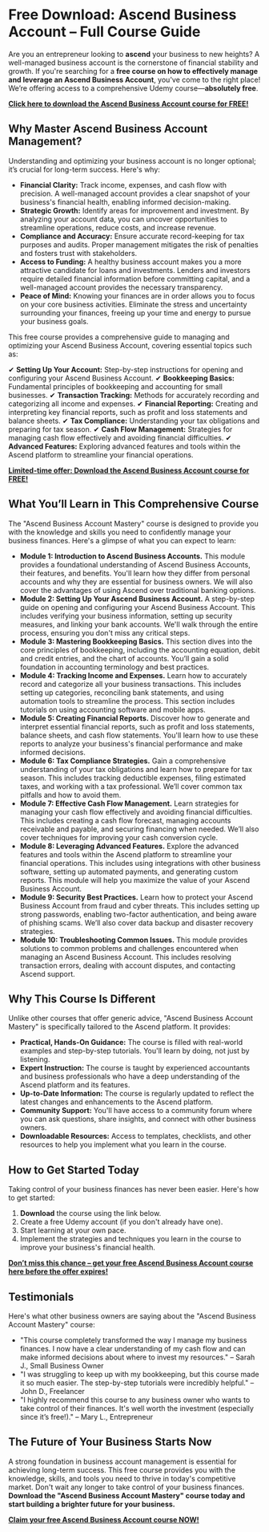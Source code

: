 # Free Download: Ascend Business Account – Full Course Guide

Are you an entrepreneur looking to **ascend** your business to new heights? A well-managed business account is the cornerstone of financial stability and growth. If you're searching for a **free course on how to effectively manage and leverage an Ascend Business Account**, you've come to the right place! We’re offering access to a comprehensive Udemy course—**absolutely free**.

[**Click here to download the Ascend Business Account course for FREE!**](https://udemywork.com/ascend-business-account)

## Why Master Ascend Business Account Management?

Understanding and optimizing your business account is no longer optional; it’s crucial for long-term success. Here's why:

*   **Financial Clarity:** Track income, expenses, and cash flow with precision. A well-managed account provides a clear snapshot of your business's financial health, enabling informed decision-making.
*   **Strategic Growth:** Identify areas for improvement and investment. By analyzing your account data, you can uncover opportunities to streamline operations, reduce costs, and increase revenue.
*   **Compliance and Accuracy:** Ensure accurate record-keeping for tax purposes and audits. Proper management mitigates the risk of penalties and fosters trust with stakeholders.
*   **Access to Funding:** A healthy business account makes you a more attractive candidate for loans and investments. Lenders and investors require detailed financial information before committing capital, and a well-managed account provides the necessary transparency.
*   **Peace of Mind:** Knowing your finances are in order allows you to focus on your core business activities. Eliminate the stress and uncertainty surrounding your finances, freeing up your time and energy to pursue your business goals.

This free course provides a comprehensive guide to managing and optimizing your Ascend Business Account, covering essential topics such as:

✔ **Setting Up Your Account:** Step-by-step instructions for opening and configuring your Ascend Business Account.
✔ **Bookkeeping Basics:** Fundamental principles of bookkeeping and accounting for small businesses.
✔ **Transaction Tracking:** Methods for accurately recording and categorizing all income and expenses.
✔ **Financial Reporting:** Creating and interpreting key financial reports, such as profit and loss statements and balance sheets.
✔ **Tax Compliance:** Understanding your tax obligations and preparing for tax season.
✔ **Cash Flow Management:** Strategies for managing cash flow effectively and avoiding financial difficulties.
✔ **Advanced Features:** Exploring advanced features and tools within the Ascend platform to streamline your financial operations.

[**Limited-time offer: Download the Ascend Business Account course for FREE!**](https://udemywork.com/ascend-business-account)

## What You’ll Learn in This Comprehensive Course

The "Ascend Business Account Mastery" course is designed to provide you with the knowledge and skills you need to confidently manage your business finances. Here's a glimpse of what you can expect to learn:

*   **Module 1: Introduction to Ascend Business Accounts.** This module provides a foundational understanding of Ascend Business Accounts, their features, and benefits. You'll learn how they differ from personal accounts and why they are essential for business owners. We will also cover the advantages of using Ascend over traditional banking options.
*   **Module 2: Setting Up Your Ascend Business Account.** A step-by-step guide on opening and configuring your Ascend Business Account. This includes verifying your business information, setting up security measures, and linking your bank accounts. We'll walk through the entire process, ensuring you don't miss any critical steps.
*   **Module 3: Mastering Bookkeeping Basics.** This section dives into the core principles of bookkeeping, including the accounting equation, debit and credit entries, and the chart of accounts. You’ll gain a solid foundation in accounting terminology and best practices.
*   **Module 4: Tracking Income and Expenses.** Learn how to accurately record and categorize all your business transactions. This includes setting up categories, reconciling bank statements, and using automation tools to streamline the process. This section includes tutorials on using accounting software and mobile apps.
*   **Module 5: Creating Financial Reports.** Discover how to generate and interpret essential financial reports, such as profit and loss statements, balance sheets, and cash flow statements. You'll learn how to use these reports to analyze your business's financial performance and make informed decisions.
*   **Module 6: Tax Compliance Strategies.** Gain a comprehensive understanding of your tax obligations and learn how to prepare for tax season. This includes tracking deductible expenses, filing estimated taxes, and working with a tax professional. We’ll cover common tax pitfalls and how to avoid them.
*   **Module 7: Effective Cash Flow Management.** Learn strategies for managing your cash flow effectively and avoiding financial difficulties. This includes creating a cash flow forecast, managing accounts receivable and payable, and securing financing when needed. We’ll also cover techniques for improving your cash conversion cycle.
*   **Module 8: Leveraging Advanced Features.** Explore the advanced features and tools within the Ascend platform to streamline your financial operations. This includes using integrations with other business software, setting up automated payments, and generating custom reports. This module will help you maximize the value of your Ascend Business Account.
*   **Module 9: Security Best Practices.** Learn how to protect your Ascend Business Account from fraud and cyber threats. This includes setting up strong passwords, enabling two-factor authentication, and being aware of phishing scams. We’ll also cover data backup and disaster recovery strategies.
*   **Module 10: Troubleshooting Common Issues.** This module provides solutions to common problems and challenges encountered when managing an Ascend Business Account. This includes resolving transaction errors, dealing with account disputes, and contacting Ascend support.

## Why This Course Is Different

Unlike other courses that offer generic advice, "Ascend Business Account Mastery" is specifically tailored to the Ascend platform. It provides:

*   **Practical, Hands-On Guidance:** The course is filled with real-world examples and step-by-step tutorials. You'll learn by doing, not just by listening.
*   **Expert Instruction:** The course is taught by experienced accountants and business professionals who have a deep understanding of the Ascend platform and its features.
*   **Up-to-Date Information:** The course is regularly updated to reflect the latest changes and enhancements to the Ascend platform.
*   **Community Support:** You'll have access to a community forum where you can ask questions, share insights, and connect with other business owners.
*   **Downloadable Resources:** Access to templates, checklists, and other resources to help you implement what you learn in the course.

## How to Get Started Today

Taking control of your business finances has never been easier. Here's how to get started:

1.  **Download** the course using the link below.
2.  Create a free Udemy account (if you don't already have one).
3.  Start learning at your own pace.
4.  Implement the strategies and techniques you learn in the course to improve your business's financial health.

[**Don’t miss this chance – get your free Ascend Business Account course here before the offer expires!**](https://udemywork.com/ascend-business-account)

## Testimonials

Here's what other business owners are saying about the "Ascend Business Account Mastery" course:

*   "This course completely transformed the way I manage my business finances. I now have a clear understanding of my cash flow and can make informed decisions about where to invest my resources." – Sarah J., Small Business Owner
*   "I was struggling to keep up with my bookkeeping, but this course made it so much easier. The step-by-step tutorials were incredibly helpful." – John D., Freelancer
*   "I highly recommend this course to any business owner who wants to take control of their finances. It's well worth the investment (especially since it’s free!)." – Mary L., Entrepreneur

## The Future of Your Business Starts Now

A strong foundation in business account management is essential for achieving long-term success. This free course provides you with the knowledge, skills, and tools you need to thrive in today's competitive market. Don't wait any longer to take control of your business finances. **Download the "Ascend Business Account Mastery" course today and start building a brighter future for your business.**

[**Claim your free Ascend Business Account course NOW!**](https://udemywork.com/ascend-business-account)
